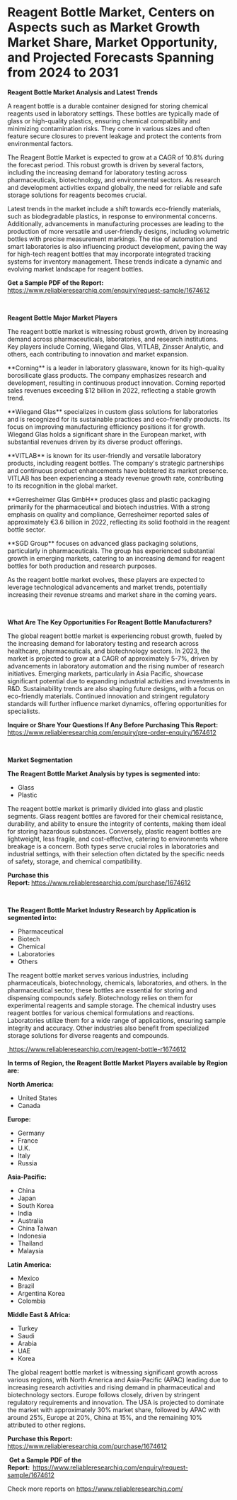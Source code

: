 <p><h1>Reagent Bottle Market, Centers on Aspects such as Market Growth Market Share, Market Opportunity, and Projected Forecasts Spanning from 2024 to 2031</h1></p><p><strong>Reagent Bottle Market Analysis and Latest Trends</strong></p>
<p><p>A reagent bottle is a durable container designed for storing chemical reagents used in laboratory settings. These bottles are typically made of glass or high-quality plastics, ensuring chemical compatibility and minimizing contamination risks. They come in various sizes and often feature secure closures to prevent leakage and protect the contents from environmental factors.</p><p>The Reagent Bottle Market is expected to grow at a CAGR of 10.8% during the forecast period. This robust growth is driven by several factors, including the increasing demand for laboratory testing across pharmaceuticals, biotechnology, and environmental sectors. As research and development activities expand globally, the need for reliable and safe storage solutions for reagents becomes crucial.</p><p>Latest trends in the market include a shift towards eco-friendly materials, such as biodegradable plastics, in response to environmental concerns. Additionally, advancements in manufacturing processes are leading to the production of more versatile and user-friendly designs, including volumetric bottles with precise measurement markings. The rise of automation and smart laboratories is also influencing product development, paving the way for high-tech reagent bottles that may incorporate integrated tracking systems for inventory management. These trends indicate a dynamic and evolving market landscape for reagent bottles.</p></p>
<p><strong>Get a Sample PDF of the Report:&nbsp;</strong> <a href="https://www.reliableresearchiq.com/enquiry/request-sample/1674612?utm_campaign=1102&utm_medium=2&utm_source=Github&utm_content=ia&utm_term=28122024&utm_id=reagent-bottle">https://www.reliableresearchiq.com/enquiry/request-sample/1674612</a></p>
<p>&nbsp;</p>
<p><strong>Reagent Bottle Major Market Players</strong></p>
<p><p>The reagent bottle market is witnessing robust growth, driven by increasing demand across pharmaceuticals, laboratories, and research institutions. Key players include Corning, Wiegand Glas, VITLAB, Zinsser Analytic, and others, each contributing to innovation and market expansion.</p><p>**Corning** is a leader in laboratory glassware, known for its high-quality borosilicate glass products. The company emphasizes research and development, resulting in continuous product innovation. Corning reported sales revenues exceeding $12 billion in 2022, reflecting a stable growth trend.</p><p>**Wiegand Glas** specializes in custom glass solutions for laboratories and is recognized for its sustainable practices and eco-friendly products. Its focus on improving manufacturing efficiency positions it for growth. Wiegand Glas holds a significant share in the European market, with substantial revenues driven by its diverse product offerings.</p><p>**VITLAB** is known for its user-friendly and versatile laboratory products, including reagent bottles. The company's strategic partnerships and continuous product enhancements have bolstered its market presence. VITLAB has been experiencing a steady revenue growth rate, contributing to its recognition in the global market.</p><p>**Gerresheimer Glas GmbH** produces glass and plastic packaging primarily for the pharmaceutical and biotech industries. With a strong emphasis on quality and compliance, Gerresheimer reported sales of approximately €3.6 billion in 2022, reflecting its solid foothold in the reagent bottle sector.</p><p>**SGD Group** focuses on advanced glass packaging solutions, particularly in pharmaceuticals. The group has experienced substantial growth in emerging markets, catering to an increasing demand for reagent bottles for both production and research purposes.</p><p>As the reagent bottle market evolves, these players are expected to leverage technological advancements and market trends, potentially increasing their revenue streams and market share in the coming years.</p></p>
<p>&nbsp;</p>
<p><strong>What Are The Key Opportunities For Reagent Bottle Manufacturers?</strong></p>
<p><p>The global reagent bottle market is experiencing robust growth, fueled by the increasing demand for laboratory testing and research across healthcare, pharmaceuticals, and biotechnology sectors. In 2023, the market is projected to grow at a CAGR of approximately 5-7%, driven by advancements in laboratory automation and the rising number of research initiatives. Emerging markets, particularly in Asia Pacific, showcase significant potential due to expanding industrial activities and investments in R&D. Sustainability trends are also shaping future designs, with a focus on eco-friendly materials. Continued innovation and stringent regulatory standards will further influence market dynamics, offering opportunities for specialists.</p></p>
<p><strong>Inquire or Share Your Questions If Any Before Purchasing This Report:</strong> <a href="https://www.reliableresearchiq.com/enquiry/pre-order-enquiry/1674612?utm_campaign=1102&utm_medium=2&utm_source=Github&utm_content=ia&utm_term=28122024&utm_id=reagent-bottle">https://www.reliableresearchiq.com/enquiry/pre-order-enquiry/1674612</a></p>
<p>&nbsp;</p>
<p><strong>Market Segmentation</strong></p>
<p><strong>The Reagent Bottle Market Analysis by types is segmented into:</strong></p>
<p><ul><li>Glass</li><li>Plastic</li></ul></p>
<p><p>The reagent bottle market is primarily divided into glass and plastic segments. Glass reagent bottles are favored for their chemical resistance, durability, and ability to ensure the integrity of contents, making them ideal for storing hazardous substances. Conversely, plastic reagent bottles are lightweight, less fragile, and cost-effective, catering to environments where breakage is a concern. Both types serve crucial roles in laboratories and industrial settings, with their selection often dictated by the specific needs of safety, storage, and chemical compatibility.</p></p>
<p><strong>Purchase this Report:&nbsp;</strong><a href="https://www.reliableresearchiq.com/purchase/1674612?utm_campaign=1102&utm_medium=2&utm_source=Github&utm_content=ia&utm_term=28122024&utm_id=reagent-bottle">https://www.reliableresearchiq.com/purchase/1674612</a></p>
<p>&nbsp;</p>
<p><strong>The Reagent Bottle Market Industry Research by Application is segmented into:</strong></p>
<p><ul><li>Pharmaceutical</li><li>Biotech</li><li>Chemical</li><li>Laboratories</li><li>Others</li></ul></p>
<p><p>The reagent bottle market serves various industries, including pharmaceuticals, biotechnology, chemicals, laboratories, and others. In the pharmaceutical sector, these bottles are essential for storing and dispensing compounds safely. Biotechnology relies on them for experimental reagents and sample storage. The chemical industry uses reagent bottles for various chemical formulations and reactions. Laboratories utilize them for a wide range of applications, ensuring sample integrity and accuracy. Other industries also benefit from specialized storage solutions for diverse reagents and compounds.</p></p>
<p><a href="https://www.reliableresearchiq.com/reagent-bottle-r1674612?utm_campaign=1102&utm_medium=2&utm_source=Github&utm_content=ia&utm_term=28122024&utm_id=reagent-bottle">&nbsp;https://www.reliableresearchiq.com/reagent-bottle-r1674612</a></p>
<p><strong>In terms of Region, the Reagent Bottle Market Players available by Region are:</strong></p>
<p>
    <p> <strong> North America: </strong>
        <ul>
            <li>United States</li>
            <li>Canada</li>
        </ul>
        </p> 
    <p> <strong> Europe: </strong>
        <ul>
            <li>Germany</li>
            <li>France</li>
            <li>U.K.</li>
            <li>Italy</li>
            <li>Russia</li>
        </ul>
        </p> 
    <p> <strong> Asia-Pacific: </strong>
        <ul>
            <li>China</li>
            <li>Japan</li>
            <li>South Korea</li>
            <li>India</li>
            <li>Australia</li>
            <li>China Taiwan</li>
            <li>Indonesia</li>
            <li>Thailand</li>
            <li>Malaysia</li>
        </ul>
        </p> 
    <p> <strong> Latin America: </strong>
        <ul>
            <li>Mexico</li>
            <li>Brazil</li>
            <li>Argentina Korea</li>
            <li>Colombia</li>
        </ul>
        </p> 
    <p> <strong> Middle East & Africa: </strong>
        <ul>
            <li>Turkey</li>
            <li>Saudi</li>
            <li>Arabia</li>
            <li>UAE</li>
            <li>Korea</li>
        </ul>
    </p>
    </p>
<p><p>The global reagent bottle market is witnessing significant growth across various regions, with North America and Asia-Pacific (APAC) leading due to increasing research activities and rising demand in pharmaceutical and biotechnology sectors. Europe follows closely, driven by stringent regulatory requirements and innovation. The USA is projected to dominate the market with approximately 30% market share, followed by APAC with around 25%, Europe at 20%, China at 15%, and the remaining 10% attributed to other regions.</p></p>
<p><strong>Purchase this Report: </strong><a href="https://www.reliableresearchiq.com/purchase/1674612?utm_campaign=1102&utm_medium=2&utm_source=Github&utm_content=ia&utm_term=28122024&utm_id=reagent-bottle">https://www.reliableresearchiq.com/purchase/1674612</a></p>
<p>&nbsp;<strong>Get a Sample PDF of the Report:&nbsp;&nbsp;</strong><a href="https://www.reliableresearchiq.com/enquiry/request-sample/1674612?utm_campaign=1102&utm_medium=2&utm_source=Github&utm_content=ia&utm_term=28122024&utm_id=reagent-bottle">https://www.reliableresearchiq.com/enquiry/request-sample/1674612</a></p>
<p><strong></strong></p>
<p>Check more reports on <a href="https://www.reliableresearchiq.com/?utm_campaign=1102&utm_medium=2&utm_source=Github&utm_content=ia&utm_term=28122024&utm_id=reagent-bottle">https://www.reliableresearchiq.com/</a></p>